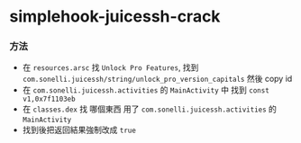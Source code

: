 # simplehook-juicessh-crack

### 方法
- 在 `resources.arsc` 找 `Unlock Pro Features`, 找到 `com.sonelli.juicessh/string/unlock_pro_version_capitals` 然後 copy id
- 在 `com.sonelli.juicessh.activities` 的 `MainActivity` 中 找到 `const v1,0x7f1103eb`
- 在 `classes.dex` 找 哪個東西 用了 `com.sonelli.juicessh.activities` 的 `MainActivity`
- 找到後把返回結果強制改成 `true`
